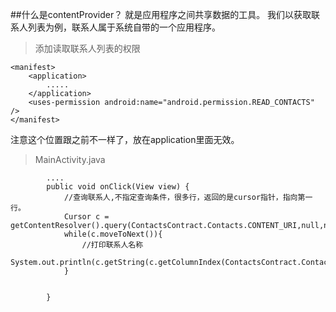 ##什么是contentProvider？
就是应用程序之间共享数据的工具。
我们以获取联系人列表为例，联系人属于系统自带的一个应用程序。

>添加读取联系人列表的权限

```
<manifest>
    <application>
        .....
    </application>
    <uses-permission android:name="android.permission.READ_CONTACTS" />
</manifest>
```

注意这个位置跟之前不一样了，放在application里面无效。

>MainActivity.java

```
        ....
        public void onClick(View view) {
            //查询联系人,不指定查询条件，很多行，返回的是cursor指针，指向第一行。
            Cursor c = getContentResolver().query(ContactsContract.Contacts.CONTENT_URI,null,null,null,null);
            while(c.moveToNext()){
                //打印联系人名称
                System.out.println(c.getString(c.getColumnIndex(ContactsContract.Contacts.DISPLAY_NAME)));
            }


        }
```